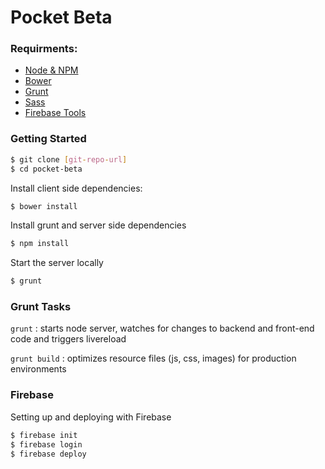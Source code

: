 # Pocket Beta

### Requirments:

* [Node & NPM](http://nodejs.org/)
* [Bower](http://bower.io/)
* [Grunt](http://gruntjs.com/getting-started)
* [Sass](http://sass-lang.com/install)
* [Firebase Tools](https://www.firebase.com/docs/hosting/)


### Getting Started

```sh
$ git clone [git-repo-url]
$ cd pocket-beta
```

Install client side dependencies:

```sh
$ bower install
```

Install grunt and server side dependencies

```sh
$ npm install
```

Start the server locally

```sh
$ grunt
```

### Grunt Tasks

`grunt` : starts node server, watches for changes to backend and front-end code and triggers livereload

`grunt build` : optimizes resource files (js, css, images) for production environments

### Firebase

Setting up and deploying with Firebase

```sh
$ firebase init
$ firebase login
$ firebase deploy
```
